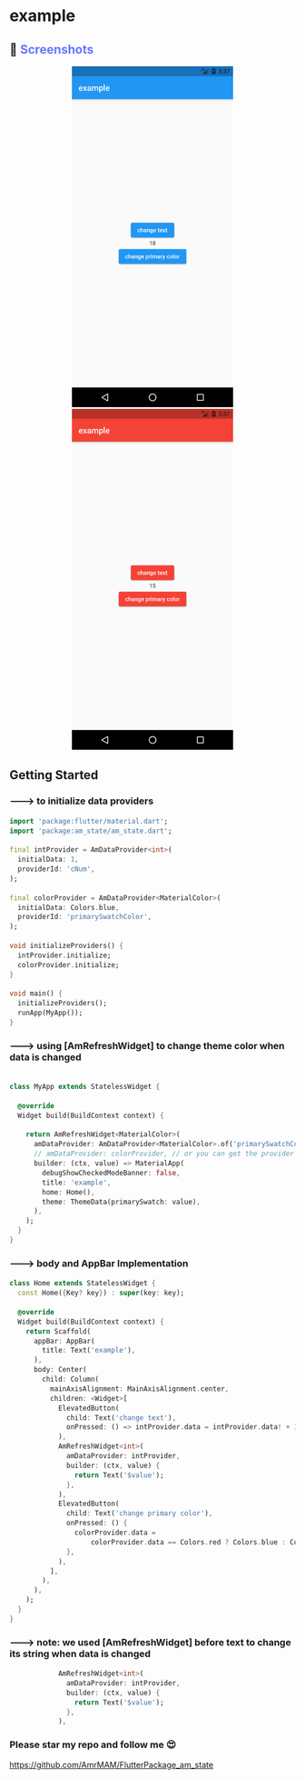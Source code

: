 # example


## 📱 <font color='6776FF'>Screenshots</font>

<p align="middle">
  <img src="https://raw.githubusercontent.com/AmrMAM/FlutterPackage_am_state/main/example/screenshots/1.png" style="margin: 0px 20px 0px 20px;"  height="600px"/>
  <img src="https://raw.githubusercontent.com/AmrMAM/FlutterPackage_am_state/main/example/screenshots/2.png" style="margin: 0px 20px 0px 20px;"  height="600px"/>
</p>

## Getting Started

### ---> to initialize data providers
```Dart
import 'package:flutter/material.dart';
import 'package:am_state/am_state.dart';

final intProvider = AmDataProvider<int>(
  initialData: 1,
  providerId: 'cNum',
);

final colorProvider = AmDataProvider<MaterialColor>(
  initialData: Colors.blue,
  providerId: 'primarySwatchColor',
);

void initializeProviders() {
  intProvider.initialize;
  colorProvider.initialize;
}

void main() {
  initializeProviders();
  runApp(MyApp());
}
```

### ---> using [AmRefreshWidget] to change theme color when data is changed
```Dart

class MyApp extends StatelessWidget {
 
  @override
  Widget build(BuildContext context) {

    return AmRefreshWidget<MaterialColor>(
      amDataProvider: AmDataProvider<MaterialColor>.of('primarySwatchColor'),
      // amDataProvider: colorProvider, // or you can get the provider by name
      builder: (ctx, value) => MaterialApp(
        debugShowCheckedModeBanner: false,
        title: 'example',
        home: Home(),
        theme: ThemeData(primarySwatch: value),
      ),
    );
  }
}
```

### ---> body and AppBar Implementation
```Dart
class Home extends StatelessWidget {
  const Home({Key? key}) : super(key: key);

  @override
  Widget build(BuildContext context) {
    return Scaffold(
      appBar: AppBar(
        title: Text('example'),
      ),
      body: Center(
        child: Column(
          mainAxisAlignment: MainAxisAlignment.center,
          children: <Widget>[
            ElevatedButton(
              child: Text('change text'),
              onPressed: () => intProvider.data = intProvider.data! + 1,
            ),
            AmRefreshWidget<int>(
              amDataProvider: intProvider,
              builder: (ctx, value) {
                return Text('$value');
              },
            ),
            ElevatedButton(
              child: Text('change primary color'),
              onPressed: () {
                colorProvider.data =
                    colorProvider.data == Colors.red ? Colors.blue : Colors.red;
              },
            ),
          ],
        ),
      ),
    );
  }
}
```
### ---> note: we used [AmRefreshWidget] before text to change its string when data is changed
```Dart
            AmRefreshWidget<int>(
              amDataProvider: intProvider,
              builder: (ctx, value) {
                return Text('$value');
              },
            ),
```

### Please star my repo and follow me 😍
https://github.com/AmrMAM/FlutterPackage_am_state